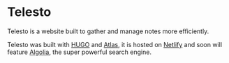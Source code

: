 # Telesto

Telesto is a website built to gather and manage notes more efficiently.

Telesto was built with [HUGO](https://gohugo.io/) and [Atlas](https://github.com/indigotree/atlas), it is hosted on [Netlify](https://www.netlify.com/) and soon will feature [Algolia](https://www.algolia.com/), the super powerful search engine.

